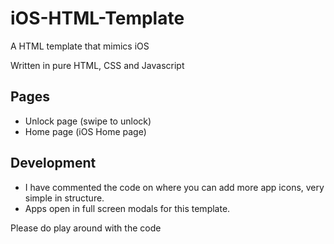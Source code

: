 # iOS-HTML-Template
 A HTML template that mimics iOS

Written in pure HTML, CSS and Javascript

## Pages

- Unlock page (swipe to unlock)
- Home page (iOS Home page)

## Development
- I have commented the code on where you can add more app icons, very simple in structure.
- Apps open in full screen modals for this template.

Please do play around with the code
